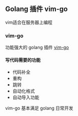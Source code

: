 ## Golang 插件 vim-go

vim适合在服务器上编程

### vim-go

功能强大的 golang 插件 [vim-go](https://github.com/fatih/vim-go)

#### 写代码需要的功能

- 代码补全
- 重构
- 跳转
- 自动化格式
- 自动导入功能

vim-go 基本满足 golang 日常开发